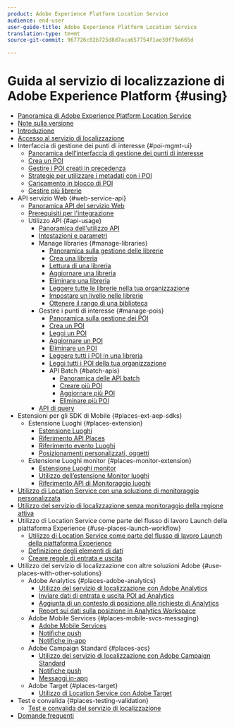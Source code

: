 ```yaml
---
product: Adobe Experience Platform Location Service
audience: end-user
user-guide-title: Adobe Experience Platform Location Service
translation-type: tm+mt
source-git-commit: 967726c02b725d8d7aca657754f1ae30f79a665d

---
```



# Guida al servizio di localizzazione di Adobe Experience Platform {#using}

+ [Panoramica di Adobe Experience Platform Location Service](home.md)
+ [Note sulla versione](release-notes.md)
+ [Introduzione](getting-started.md)
+ [Accesso al servizio di localizzazione](places-gain-access.md)
+ Interfaccia di gestione dei punti di interesse {#poi-mgmt-ui}
   + [Panoramica dell’interfaccia di gestione dei punti di interesse](poi-mgmt-ui/poi-mgmt-ui-overview.md)
   + [Crea un POI](poi-mgmt-ui/create-a-poi-ui.md)
   + [Gestire i POI creati in precedenza](poi-mgmt-ui/managing-pois-in-the-places-ui.md)
   + [Strategie per utilizzare i metadati con i POI](poi-mgmt-ui/metadata-with-pois.md)
   + [Caricamento in blocco di POI](poi-mgmt-ui/bulk-upload-pois.md)
   + [Gestire più librerie](poi-mgmt-ui/manage-libraries-in-the-places-ui.md)
+ API servizio Web {#web-service-api}
   + [Panoramica API del servizio Web](web-service-api/places-web-services.md)
   + [Prerequisiti per l'integrazione](web-service-api/adobe-i-o-integration.md)
   + Utilizzo API {#api-usage}
      + [Panoramica dell'utilizzo API](web-service-api/api-usage/api-usage-overview.md)
      + [Intestazioni e parametri](web-service-api/api-usage/headers-and-parameters.md)
      + Manage libraries {#manage-libraries}
         + [Panoramica sulla gestione delle librerie](web-service-api/api-usage/manage-libraries/manage-libraries.md)
         + [Crea una libreria](web-service-api/api-usage/manage-libraries/create-a-library.md)
         + [Lettura di una libreria](web-service-api/api-usage/manage-libraries/read-a-library.md)
         + [Aggiornare una libreria](web-service-api/api-usage/manage-libraries/update-a-library.md)
         + [Eliminare una libreria](web-service-api/api-usage/manage-libraries/delete-a-library.md)
         + [Leggere tutte le librerie nella tua organizzazione](web-service-api/api-usage/manage-libraries/read-all-libraries-in-your-organization.md)
         + [Impostare un livello nelle librerie](web-service-api/api-usage/manage-libraries/set-a-ran-on-your-libraries.md)
         + [Ottenere il rango di una biblioteca](web-service-api/api-usage/manage-libraries/get-a-librarys-rank.md)
      + Gestire i punti di interesse {#manage-pois}
         + [Panoramica sulla gestione dei POI](web-service-api/api-usage/manage-pois/manage-pois.md)
         + [Crea un POI](web-service-api/api-usage/manage-pois/create-a-poi.md)
         + [Leggi un POI](web-service-api/api-usage/manage-pois/read-a-poi.md)
         + [Aggiornare un POI](web-service-api/api-usage/manage-pois/update-a-poi.md)
         + [Eliminare un POI](web-service-api/api-usage/manage-pois/delete-a-poi.md)
         + [Leggere tutti i POI in una libreria](web-service-api/api-usage/manage-pois/read-all-pois-in-a-library.md)
         + [Leggi tutti i POI della tua organizzazione](web-service-api/api-usage/manage-pois/read-all-pois-in-your-organization.md)
         + API Batch {#batch-apis}
            + [Panoramica delle API batch](web-service-api/api-usage/manage-pois/batch-apis/batch-apis.md)
            + [Creare più POI](web-service-api/api-usage/manage-pois/batch-apis/create-multiple-pois.md)
            + [Aggiornare più POI](web-service-api/api-usage/manage-pois/batch-apis/update-multiple-pois.md)
            + [Eliminare più POI](web-service-api/api-usage/manage-pois/batch-apis/delete-multiple-pois.md)
      + [API di query](web-service-api/api-usage/query-apis.md)
+ Estensioni per gli SDK di Mobile {#places-ext-aep-sdks}
   + Estensione Luoghi {#places-extension}
      + [Estensione Luoghi](places-ext-aep-sdks/places-extension/places-extension.md)
      + [Riferimento API Places](places-ext-aep-sdks/places-extension/places-api-reference.md)
      + [Riferimento evento Luoghi](places-ext-aep-sdks/places-extension/places-event-ref.md)
      + [Posizionamenti personalizzati, oggetti](places-ext-aep-sdks/places-extension/cust-places-objects.md)
   + Estensione Luoghi monitor {#places-monitor-extension}
      + [Estensione Luoghi monitor](places-ext-aep-sdks/places-monitor-extension/places-monitor-extension.md)
      + [Utilizzo dell’estensione Monitor luoghi](places-ext-aep-sdks/places-monitor-extension/using-places-monitor-extension.md)
      + [Riferimento API di Monitoraggio luoghi](places-ext-aep-sdks/places-monitor-extension/places-monitor-api-reference.md)
+ [Utilizzo di Location Service con una soluzione di monitoraggio personalizzata](using-your-own-monitor.md)
+ [Utilizzo del servizio di localizzazione senza monitoraggio della regione attiva](use-places-without-active-monitoring.md)
+ Utilizzo di Location Service come parte del flusso di lavoro Launch della piattaforma Experience {#use-places-launch-workflow}
   + [Utilizzo di Location Service come parte del flusso di lavoro Launch della piattaforma Experience](use-places-launch-workflow/places-launch-workflow.md)
   + [Definizione degli elementi di dati](use-places-launch-workflow/define-data-elements.md)
   + [Creare regole di entrata e uscita](use-places-launch-workflow/create-rule-places-property.md)
+ Utilizzo del servizio di localizzazione con altre soluzioni Adobe {#use-places-with-other-solutions}
   + Adobe Analytics {#places-adobe-analytics}
      + [Utilizzo del servizio di localizzazione con Adobe Analytics](use-places-with-other-solutions/places-adobe-analytics/use-places-analytics-overview.md)
      + [Inviare dati di entrata e uscita POI ad Analytics](use-places-with-other-solutions/places-adobe-analytics/use-places-adobe-analytics.md)
      + [Aggiunta di un contesto di posizione alle richieste di Analytics](use-places-with-other-solutions/places-adobe-analytics/run-reports-aa-places-data.md)
      + [Report sui dati sulla posizione in Analytics Workspace](use-places-with-other-solutions/places-adobe-analytics/places-in-workspace.md)
   + Adobe Mobile Services {#places-mobile-svcs-messaging}
      + [Adobe Mobile Services](use-places-with-other-solutions/places-mobile-svcs-for-messaging/use-places-mobie-svcs-messaging.md)
      + [Notifiche push](use-places-with-other-solutions/places-mobile-svcs-for-messaging/mobile-svcs-messaging-push.md)
      + [Notifiche in-app](use-places-with-other-solutions/places-mobile-svcs-for-messaging/mobile-svcs-messaging-inapp.md)
   + Adobe Campaign Standard {#places-acs}
      + [Utilizzo del servizio di localizzazione con Adobe Campaign Standard](use-places-with-other-solutions/places-acs/places-acs-overview.md)
      + [Notifiche push](use-places-with-other-solutions/places-acs/places-acs-push-notifications.md)
      + [Messaggi in-app](use-places-with-other-solutions/places-acs/places-acs-in-app-messages.md)
   + Adobe Target {#places-target}
      + [Utilizzo di Location Service con Adobe Target](use-places-with-other-solutions/places-target/places-target.md)
+ Test e convalida {#places-testing-validation}
   + [Test e convalida del servizio di localizzazione](places-testing-validation/test-validate-places.md)
+ [Domande frequenti](places-faqs.md)
